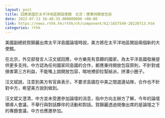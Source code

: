 ```yaml
---
layout: post
title: 回應美國於太平洋地區開設使館　北京：應秉持開放包容
date: 2022-07-13 16:48:33.000000000 +08:00
link: https://news.rthk.hk/rthk/ch/component/k2/1657549-20220713.htm
categories: rthk
---
```


美國副總統賀錦麗出席太平洋島國論壇時說，美方將在太平洋地區開設兩個新的大使館。

在北京，外交部發言人汪文斌回應，中方樂見有意願的國家，為太平洋島國發展提供更多支持。中方認為任何國家同島國的合作，都應秉持開放包容原則，不針對或損害第三方利益，不能嘴上說開放包容，暗地裡卻拉幫結派，拼湊小圈子。

汪文斌說，注意到美方有官員表示，不要求島國在中美之間選邊站隊，合作也不針對中方，希望美方說到做到。

汪文斌又澄清，中方並未受邀參加論壇的消息，指中方向主辦方了解，今年的論壇領導人會議，不舉行與對話夥伴的活動和對話。賀錦麗透過視像出席的是論壇之下的專題會議，中方也應邀參加。
